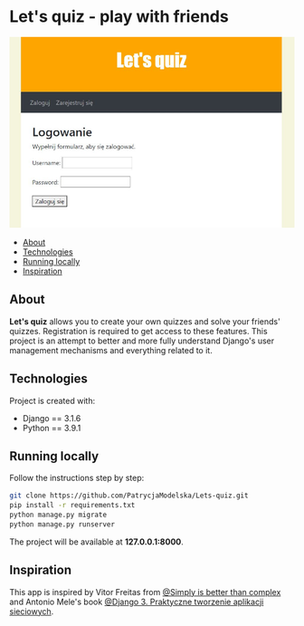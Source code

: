 # Let's quiz - play with friends
![tekst alternatywny](./images/dashboard.JPG)

* [About](#about)
* [Technologies](#technologies)
* [Running locally](#running-locally)
* [Inspiration](#inspiration)

## About
**Let's quiz** allows you to create your own quizzes and solve your 
friends' quizzes. Registration is required to get access to these features.
This project is an attempt to better and more fully understand 
Django's user management mechanisms and everything related to it.

## Technologies
Project is created with:
* Django == 3.1.6
* Python == 3.9.1
	
## Running locally
Follow the instructions step by step:

```bash
git clone https://github.com/PatrycjaModelska/Lets-quiz.git
pip install -r requirements.txt
python manage.py migrate
python manage.py runserver
```

The project will be available at **127.0.0.1:8000**.

## Inspiration
This app is inspired by Vitor Freitas from [@Simply is better than complex](https://simpleisbetterthancomplex.com/tutorial/2018/01/18/how-to-implement-multiple-user-types-with-django.html#practical-example) and Antonio Mele's book [@Django 3. Praktyczne tworzenie aplikacji sieciowych](https://helion.pl/ksiazki/django-3-praktyczne-tworzenie-aplikacji-sieciowych-wydanie-iii-antonio-mel,dj3pt3.htm#format/d).
